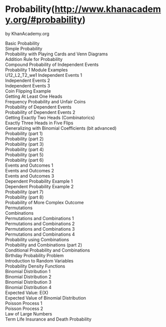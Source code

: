 ﻿# Probability(http://www.khanacademy.org/#probability)
by KhanAcademy.org  
  
Basic Probability  
Simple Probability  
Probability with Playing Cards and Venn Diagrams  
Addition Rule for Probability  
Compound Probability of Independent Events  
Probability 1 Module Examples  
U12_L2_T2_we1 Independent Events 1  
Independent Events 2  
Independent Events 3  
Coin Flipping Example  
Getting At Least One Heads  
Frequency Probability and Unfair Coins  
Probability of Dependent Events  
Probability of Dependent Events 2  
Getting Exactly Two Heads (Combinatorics)  
Exactly Three Heads in Five Flips  
Generalizing with Binomial Coefficients (bit advanced)  
Probability (part 1)  
Probability (part 2)  
Probability (part 3)  
Probability (part 4)  
Probability (part 5)  
Probability (part 6)  
Events and Outcomes 1  
Events and Outcomes 2  
Events and Outcomes 3  
Dependent Probability Example 1  
Dependent Probability Example 2  
Probability (part 7)  
Probability (part 8)  
Probability of More Complex Outcome  
Permutations  
Combinations  
Permutations and Combinations 1  
Permutations and Combinations 2  
Permutations and Combinations 3  
Permutations and Combinations 4  
Probability using Combinations  
Probability and Combinations (part 2)  
Conditional Probability and Combinations  
Birthday Probability Problem  
Introduction to Random Variables  
Probability Density Functions  
Binomial Distribution 1  
Binomial Distribution 2  
Binomial Distribution 3  
Binomial Distribution 4  
Expected Value: E(X)  
Expected Value of Binomial Distribution  
Poisson Process 1  
Poisson Process 2  
Law of Large Numbers  
Term Life Insurance and Death Probability
